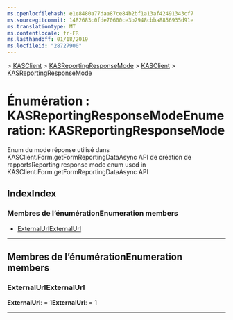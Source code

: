 ```yaml
---
ms.openlocfilehash: e1e8480a77daa87ce84b2bf1a13af42491343cf7
ms.sourcegitcommit: 1482683c0fde70600ce3b2948cbba8856935d91e
ms.translationtype: MT
ms.contentlocale: fr-FR
ms.lasthandoff: 01/18/2019
ms.locfileid: "28727900"
---
```

<span data-ttu-id="c9ef7-101">[](../README.md) > [KASClient](../modules/kasclient.md) > [KASReportingResponseMode](../enums/kasclient.kasreportingresponsemode.md)</span><span class="sxs-lookup"><span data-stu-id="c9ef7-101">[](../README.md) > [KASClient](../modules/kasclient.md) > [KASReportingResponseMode](../enums/kasclient.kasreportingresponsemode.md)</span></span>

# <a name="enumeration-kasreportingresponsemode"></a><span data-ttu-id="c9ef7-102">Énumération : KASReportingResponseMode</span><span class="sxs-lookup"><span data-stu-id="c9ef7-102">Enumeration: KASReportingResponseMode</span></span>

<span data-ttu-id="c9ef7-103">Enum du mode réponse utilisé dans KASClient.Form.getFormReportingDataAsync API de création de rapports</span><span class="sxs-lookup"><span data-stu-id="c9ef7-103">Reporting response mode enum used in KASClient.Form.getFormReportingDataAsync API</span></span>
## <a name="index"></a><span data-ttu-id="c9ef7-104">Index</span><span class="sxs-lookup"><span data-stu-id="c9ef7-104">Index</span></span>

### <a name="enumeration-members"></a><span data-ttu-id="c9ef7-105">Membres de l’énumération</span><span class="sxs-lookup"><span data-stu-id="c9ef7-105">Enumeration members</span></span>

* [<span data-ttu-id="c9ef7-106">ExternalUrl</span><span class="sxs-lookup"><span data-stu-id="c9ef7-106">ExternalUrl</span></span>](kasclient.kasreportingresponsemode.md#externalurl)

---

## <a name="enumeration-members"></a><span data-ttu-id="c9ef7-107">Membres de l’énumération</span><span class="sxs-lookup"><span data-stu-id="c9ef7-107">Enumeration members</span></span>

<a id="externalurl"></a>

###  <a name="externalurl"></a><span data-ttu-id="c9ef7-108">ExternalUrl</span><span class="sxs-lookup"><span data-stu-id="c9ef7-108">ExternalUrl</span></span>

<span data-ttu-id="c9ef7-109">**ExternalUrl**: = 1</span><span class="sxs-lookup"><span data-stu-id="c9ef7-109">**ExternalUrl**:  = 1</span></span>

___

